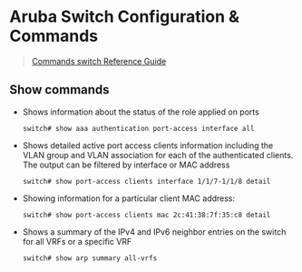 # Aruba Switch Configuration & Commands

> [Commands switch Reference Guide](https://arubanetworking.hpe.com/techdocs/CLI-Bank/Content/Home.htm)

## Show commands

- Shows information about the status of the role applied on ports

  `switch# show aaa authentication port-access interface all`

- Shows detailed active port access clients information including the VLAN group and VLAN association for each of the authenticated clients. The output can be filtered by interface or MAC address

  `switch# show port-access clients interface 1/1/7-1/1/8 detail`

- Showing information for a particular client MAC address:

  `switch# show port-access clients mac 2c:41:38:7f:35:c8 detail`

- Shows a summary of the IPv4 and IPv6 neighbor entries on the switch for all VRFs or a specific VRF

  `switch# show arp summary all-vrfs`